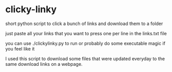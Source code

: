 # clicky-linky
short python script to click a bunch of links and download them to a folder

just paste all your links that you want to press one per line in the links.txt file

you can use ./clickylinky.py to run or probably do some executable magic if you feel like it

I used this script to download some files that were updated everyday to the same download links on a webpage.

